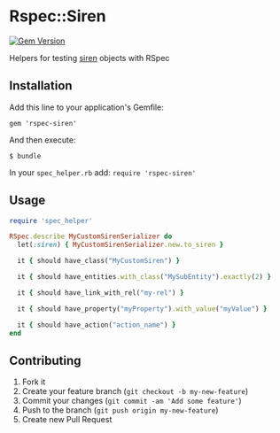 # Rspec::Siren

[![Gem Version](https://badge.fury.io/rb/rspec-siren.svg)](http://badge.fury.io/rb/rspec-siren)

Helpers for testing [siren](https://github.com/kevinswiber/siren) objects with
RSpec

## Installation

Add this line to your application's Gemfile:

    gem 'rspec-siren'

And then execute:

    $ bundle

In your `spec_helper.rb` add: `require 'rspec-siren'`

## Usage

```ruby
require 'spec_helper'

RSpec.describe MyCustomSirenSerializer do
  let(:siren) { MyCustomSirenSerializer.new.to_siren }

  it { should have_class("MyCustomSiren") }

  it { should have_entities.with_class("MySubEntity").exactly(2) }

  it { should have_link_with_rel("my-rel") }

  it { should have_property("myProperty").with_value("myValue") }

  it { should have_action("action_name") }
end
```


## Contributing

1. Fork it
2. Create your feature branch (`git checkout -b my-new-feature`)
3. Commit your changes (`git commit -am 'Add some feature'`)
4. Push to the branch (`git push origin my-new-feature`)
5. Create new Pull Request
